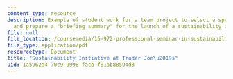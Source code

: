 ```yaml
---
content_type: resource
description: Example of student work for a team project to select a specific organization
  and prepare a "briefing summary" for the launch of a sustainability initiative.
file: null
file_location: /coursemedia/15-972-professional-seminar-in-sustainability-spring-2010/1a5962a470c99998facaf81ab88594d8_MIT15_972S10_pres03.pdf
file_type: application/pdf
resourcetype: Document
title: "Sustainability Initiative at Trader Joe\u2019s"
uid: 1a5962a4-70c9-9998-faca-f81ab88594d8
---
```

